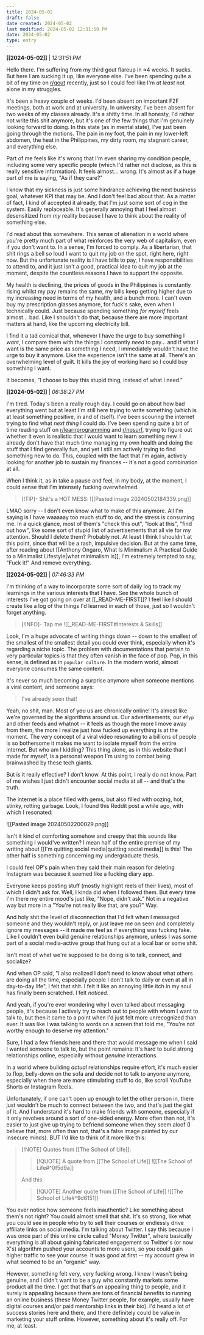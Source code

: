 ```yaml
---
title: 2024-05-02
draft: false
date created: 2024-05-02
last modified: 2024-05-02 12:31:50 PM
date: 2024-05-02
type: entry
---
```


**[[2024-05-02]]** | *12:31:51 PM*

Hello there. I'm suffering from my third gout flareup in ≈4 weeks. It sucks. But here I am sucking it up, like everyone else. I've been spending quite a bit of my time on [r/gout](https://www.reddit.com/r/gout/) recently, just so I could feel like I'm *at least* not alone in my struggles.

It's been a heavy couple of weeks. I'd been absent on important F2F meetings, both at work and at university. In university, I've been absent for two weeks of my classes already. It's a shitty time. In all honesty, I'd rather not write this shit anymore, but it's one of the few things that I'm genuinely looking forward to doing. In this state (as in mental state), I've just been going through the motions. The pain in my foot, the pain in my lower-left abdomen, the heat in the Philippines, my dirty room, my stagnant career, and everything else. 

Part of me feels like it's wrong that I'm even sharing my condition people, including some very specific people (which I'd rather not disclose, as this is really sensitive information). It feels almost... wrong. It's almost as if a huge part of me is saying, "As if they care?"

I know that my sickness is just some hindrance achieving the next business goal, whatever KPI that may be. And I don't feel bad about that. As a matter of fact, I kind of accepted it already, that I'm just some sort of cog in the system. Easily replaceable. It's generally annoying that I feel almost desensitized from *my* reality because I have to think about the reality of something else.

I'd read about this somewhere. This sense of alienation in a world where you're pretty much part of what reinforces the very web of capitalism, even if you don't want to. In a sense, I'm forced to comply. As a libertarian, that shit rings a bell so loud I want to quit my job on the spot, right here, right now. But the unfortunate reality is I have bills to pay, I have responsibilities to attend to, and it just isn't a good, practical idea to quit my job at the moment, despite the countless reasons I have to support the opposite.

My health is declining, the prices of goods in the Philippines is constantly rising whilst my pay remains the same, my bills keep getting higher due to my increasing need in terms of my health, and a bunch more. I can't even buy my prescription glasses anymore, for fuck's sake, even when I technically could. Just because spending something *for myself* feels almost... bad. Like I shouldn't do that, because there are more important matters at hand, like the upcoming electricity bill. 

I find it a tad comical that, whenever I have the urge to buy something I *want*, I compare them with the things I constantly *need* to pay... and if what I want is the same price as something I need, I immediately wouldn't have the urge to buy it anymore. Like the experience isn't the same at all. There's an overwhelming level of guilt. It kills the joy of working hard so I could buy something I want. 

It becomes, "I choose to buy this stupid thing, instead of what I need."

**[[2024-05-02]]** | *06:38:27 PM*

I'm tired. Today's been a really rough day. I could go on about how bad everything went but at least I'm still here trying to write something (which is at least something positive, in and of itself). I've been scouring the internet trying to find what *next thing* I could do. I've been spending quite a bit of time reading stuff on [r/learnprogramming](https://www.reddit.com/r/learnprogramming/) and [r/nosurf](https://www.reddit.com/r/nosurf/), trying to figure out whether it even is realistic that I would want to learn something new. I already don't have that much time managing my own health and doing the stuff that I find generally fun, and yet I still am actively trying to find something new to do. This, coupled with the fact that I'm again, actively looking for another job to sustain my finances -- it's not a good combination at all.

When I think it, as in take a pause and feel, in my body, at the moment, I could sense that I'm intensely fucking overwhelmed.

>[!TIP]- Shit's a HOT MESS:
>![[Pasted image 20240502184339.png]]

LMAO sorry -- I don't even know what to make of this anymore. All I'm saying is I have waaaaay too much stuff to do, and the stress is consuming me. In a quick glance, most of them's "check this out", "look at this", "find out how", like some sort of stupid list of advertisements that all vie for my attention. Should I delete them? Probably not. At least I think I shouldn't at this point, since that will be a rash, impulsive decision. But at the same time, after reading about [[Anthony Ongaro, What Is Minimalism A Practical Guide to a Minimalist Lifestyle|what minimalism is]], I'm extremely tempted to say, "Fuck it!" And remove everything.


**[[2024-05-02]]** | *07:46:33 PM*

I'm thinking of a way to incorporate some sort of daily log to track my learnings in the various interests that I have. See the whole bunch of interests I've got going on over at [[_READ-ME-FIRST]]? I feel like I should create like a log of the things I'd learned in each of those, just so I wouldn't forget anything.

>[!INFO]- Tap me
>![[_READ-ME-FIRST#Interests & Skills]]

Look, I'm a huge advocate of writing things down -- down to the smallest of the smallest of the smallest detail you could ever think, especially when it's regarding a niche topic. The problem with documentations that pertain to very particular topics is that they often vanish in the face of pop. Pop, in this sense, is defined as in `popular culture`. In the modern world, almost everyone consumes the same content.

It's never so much becoming a surprise anymore when someone mentions a viral content, and someone says:

>I've already seen that!

Yeah, no shit, man. Most of ~~you~~ us are chronically online! It's almost like we're governed by the algorithms around us. Our advertisements, our `#fyp` and other feeds and whatnot -- it feels as though the more I move away from them, the more I realize just how fucked up everything is at the moment. The very concept of a viral video resonating to a billions of people is so bothersome it makes me want to isolate myself from the entire internet. But who am I kidding? This thing alone, as in this website that I made for myself, is a personal weapon I'm using to combat being brainwashed by these tech giants.

But is it really effective? I don't know. At this point, I really do not know. Part of me wishes I just didn't encounter social media at all -- and that's the truth.

The internet is a place filled with gems, but also filled with oozing, hot, stinky, rotting garbage. Look, I found this Reddit post a while ago, with which I resonated:

![[Pasted image 20240502200029.png]]

Isn't it kind of comforting somehow and creepy that this sounds like something I would've written? I mean half of the entire premise of my writing about [[I'm quitting social media|quitting social media]] is this! The other half is something concerning my undergraduate thesis. 

I could feel OP's pain when they said their main reason for deleting Instagram was because it seemed like a fucking diary app. 

Everyone keeps posting stuff (mostly highlight reels of their lives), most of which I didn't ask for. Well, I kinda did when I followed them. But every time I'm there my entire mood's just like, "Nope, didn't ask." Not in a negative way but more in a "You're not really like that, are you?" Way. 

And holy shit the level of disconnection that I'd felt when I messaged someone and they wouldn't reply, or just leave me on seen and completely ignore my messages -- it made me feel as if everything was fucking fake. Like I couldn't even build genuine relationships anymore, unless I was some part of a social media-active group that hung out at a local bar or some shit.

Isn't most of what we're supposed to be doing is to talk, connect, and socialize?

And when OP said, "I also realized I don't need to know about what others are doing all the time, especially people I don't talk to daily or even at all in day-to-day life", I felt that shit. I felt it like an annoying little itch in my soul has finally been scratched. I felt *noticed*.

And yeah, if you're ever wondering why I even talked about messaging people, it's because I actively try to reach out to people with whom I want to talk to, but then it came to a point when I'd just felt more unrecognized than ever. It was like I was talking to words on a screen that told me, "You're not worthy enough to deserve my attention." 

Sure, I had a few friends here and there that would message me when I said I wanted someone to talk to, but the point remains: It's hard to build strong relationships online, especially without *genuine* interactions. 

In a world where building *actual* relationships require effort, it's much easier to flop, belly-down on the sofa and decide not to talk to anyone anymore, especially when there are more stimulating stuff to do, like scroll YouTube Shorts or Instagram Reels. 

Unfortunately, if one can't open up enough to let the other person in, there just wouldn't be much to connect between the two, and that's just the gist of it. And I understand it's hard to make friends with someone, especially if it only revolves around a sort of one-sided energy. More often than not, it's easier to just give up trying to befriend someone when they seem aloof (I believe that, more often than not, that's a false image painted by our insecure minds). BUT I'd like to think of it more like this:

>[!NOTE] Quotes from [[The School of Life]]:
>
>>[!QUOTE] A quote from [[The School of Life]]
>>![[The School of Life#^0f5d9a]]
>
>And this:
>
>>[!QUOTE] Another quote from [[The School of Life]]
>>![[The School of Life#^9d6151]]

You ever notice how someone feels inauthentic? Like something about them's not right? You could almost smell that shit. It's so strong, like what you could see in people who try to sell their courses or endlessly drive affiliate links on social media. I'm talking about Twitter. I say this because I was once part of this online circle called "Money Twitter", where basically everything is all about gaining fabricated engagement so Twitter's (or now X's) algorithm pushed your accounts to more users, so you could gain higher traffic to see your course. It was good at first -- my account grew in what seemed to be an "organic" way.

However, something felt very, very fucking wrong. I knew I wasn't being genuine, and I didn't want to be a guy who constantly markets some product all the time. I get that that's an appealing thing to people, and it surely is appealing because there are tons of financial benefits to running an online business (these Money Twitter people, for example, usually have digital courses and/or paid mentorship links in their bio). I'd heard a lot of success stories here and there, and there definitely could be value in marketing your stuff online. However, something about it's really off. For me, at least.